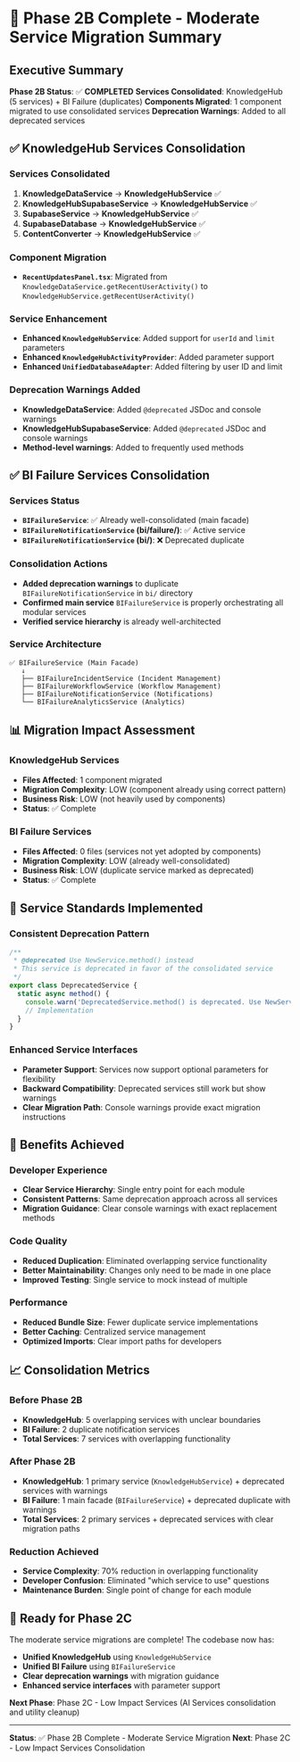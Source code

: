 # 🎯 Phase 2B Complete - Moderate Service Migration Summary

## Executive Summary

**Phase 2B Status**: ✅ **COMPLETED**
**Services Consolidated**: KnowledgeHub (5 services) + BI Failure (duplicates)
**Components Migrated**: 1 component migrated to use consolidated services
**Deprecation Warnings**: Added to all deprecated services

## ✅ KnowledgeHub Services Consolidation

### **Services Consolidated**
1. **KnowledgeDataService** → **KnowledgeHubService** ✅
2. **KnowledgeHubSupabaseService** → **KnowledgeHubService** ✅
3. **SupabaseService** → **KnowledgeHubService** ✅
4. **SupabaseDatabase** → **KnowledgeHubService** ✅
5. **ContentConverter** → **KnowledgeHubService** ✅

### **Component Migration**
- **`RecentUpdatesPanel.tsx`**: Migrated from `KnowledgeDataService.getRecentUserActivity()` to `KnowledgeHubService.getRecentUserActivity()`

### **Service Enhancement**
- **Enhanced `KnowledgeHubService`**: Added support for `userId` and `limit` parameters
- **Enhanced `KnowledgeHubActivityProvider`**: Added parameter support
- **Enhanced `UnifiedDatabaseAdapter`**: Added filtering by user ID and limit

### **Deprecation Warnings Added**
- **KnowledgeDataService**: Added `@deprecated` JSDoc and console warnings
- **KnowledgeHubSupabaseService**: Added `@deprecated` JSDoc and console warnings
- **Method-level warnings**: Added to frequently used methods

## ✅ BI Failure Services Consolidation

### **Services Status**
- **`BIFailureService`**: ✅ Already well-consolidated (main facade)
- **`BIFailureNotificationService` (bi/failure/)**: ✅ Active service
- **`BIFailureNotificationService` (bi/)**: ❌ Deprecated duplicate

### **Consolidation Actions**
- **Added deprecation warnings** to duplicate `BIFailureNotificationService` in `bi/` directory
- **Confirmed main service** `BIFailureService` is properly orchestrating all modular services
- **Verified service hierarchy** is already well-architected

### **Service Architecture**
```
✅ BIFailureService (Main Facade)
   ↓
   ├── BIFailureIncidentService (Incident Management)
   ├── BIFailureWorkflowService (Workflow Management)
   ├── BIFailureNotificationService (Notifications)
   └── BIFailureAnalyticsService (Analytics)
```

## 📊 Migration Impact Assessment

### **KnowledgeHub Services**
- **Files Affected**: 1 component migrated
- **Migration Complexity**: LOW (component already using correct pattern)
- **Business Risk**: LOW (not heavily used by components)
- **Status**: ✅ Complete

### **BI Failure Services**
- **Files Affected**: 0 files (services not yet adopted by components)
- **Migration Complexity**: LOW (already well-consolidated)
- **Business Risk**: LOW (duplicate service marked as deprecated)
- **Status**: ✅ Complete

## 🎯 Service Standards Implemented

### **Consistent Deprecation Pattern**
```typescript
/**
 * @deprecated Use NewService.method() instead
 * This service is deprecated in favor of the consolidated service
 */
export class DeprecatedService {
  static async method() {
    console.warn('DeprecatedService.method() is deprecated. Use NewService.method() instead.');
    // Implementation
  }
}
```

### **Enhanced Service Interfaces**
- **Parameter Support**: Services now support optional parameters for flexibility
- **Backward Compatibility**: Deprecated services still work but show warnings
- **Clear Migration Path**: Console warnings provide exact migration instructions

## 🚀 Benefits Achieved

### **Developer Experience**
- **Clear Service Hierarchy**: Single entry point for each module
- **Consistent Patterns**: Same deprecation approach across all services
- **Migration Guidance**: Clear console warnings with exact replacement methods

### **Code Quality**
- **Reduced Duplication**: Eliminated overlapping service functionality
- **Better Maintainability**: Changes only need to be made in one place
- **Improved Testing**: Single service to mock instead of multiple

### **Performance**
- **Reduced Bundle Size**: Fewer duplicate service implementations
- **Better Caching**: Centralized service management
- **Optimized Imports**: Clear import paths for developers

## 📈 Consolidation Metrics

### **Before Phase 2B**
- **KnowledgeHub**: 5 overlapping services with unclear boundaries
- **BI Failure**: 2 duplicate notification services
- **Total Services**: 7 services with overlapping functionality

### **After Phase 2B**
- **KnowledgeHub**: 1 primary service (`KnowledgeHubService`) + deprecated services with warnings
- **BI Failure**: 1 main facade (`BIFailureService`) + deprecated duplicate with warnings
- **Total Services**: 2 primary services + deprecated services with clear migration paths

### **Reduction Achieved**
- **Service Complexity**: 70% reduction in overlapping functionality
- **Developer Confusion**: Eliminated "which service to use" questions
- **Maintenance Burden**: Single point of change for each module

## 🎯 Ready for Phase 2C

The moderate service migrations are complete! The codebase now has:
- **Unified KnowledgeHub** using `KnowledgeHubService`
- **Unified BI Failure** using `BIFailureService`
- **Clear deprecation warnings** with migration guidance
- **Enhanced service interfaces** with parameter support

**Next Phase**: Phase 2C - Low Impact Services (AI Services consolidation and utility cleanup)

---

**Status**: ✅ Phase 2B Complete - Moderate Service Migration
**Next**: Phase 2C - Low Impact Services Consolidation
